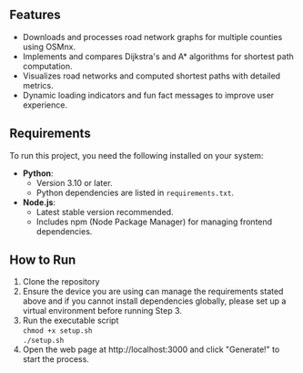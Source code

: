 ## Features
- Downloads and processes road network graphs for multiple counties using OSMnx.
- Implements and compares Dijkstra's and A* algorithms for shortest path computation.
- Visualizes road networks and computed shortest paths with detailed metrics.
- Dynamic loading indicators and fun fact messages to improve user experience.

## Requirements
To run this project, you need the following installed on your system:
- **Python**:
  - Version 3.10 or later.
  - Python dependencies are listed in `requirements.txt`.
- **Node.js**:
  - Latest stable version recommended.
  - Includes npm (Node Package Manager) for managing frontend dependencies.

## How to Run
1. Clone the repository
2. Ensure the device you are using can manage the requirements stated above and if you cannot install dependencies globally, please set up a virtual environment before running Step 3.
3. Run the executable script  
 `chmod +x setup.sh`<br>`./setup.sh`  
5. Open the web page at http://localhost:3000 and click "Generate!" to start the process.
